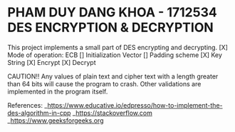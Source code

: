 PHAM DUY DANG KHOA - 1712534		DES ENCRYPTION & DECRYPTION 
=========================================================================================================================================
This project implements a small part of DES encrypting and decrypting.
[X] Mode of operation: ECB
[] Initialization Vector
[] Padding scheme
[X] Key String
[X] Encrypt
[X] Decrypt

CAUTION!! Any values of plain text and cipher text with a length greater than 64 bits will cause the program to crash.
Other validations are implemented in the program itself. 



References: _https://www.educative.io/edpresso/how-to-implement-the-des-algorithm-in-cpp
	    _https://stackoverflow.com
	    _https://www.geeksforgeeks.org
